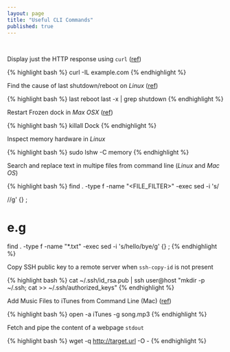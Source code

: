 ```yaml
---
layout: page
title: "Useful CLI Commands"
published: true
---
```

<p>&nbsp;</p>

Display just the HTTP response using `curl` ([ref](http://beerpla.net/2010/06/10/how-to-display-just-the-http-response-code-in-cli-curl/))

{% highlight bash %}
curl -IL example.com
{% endhighlight %}

Find the cause of last shutdown/reboot on <em>Linux</em> ([ref](http://unix.stackexchange.com/a/10351))

{% highlight bash %}
last reboot
last -x | grep shutdown
{% endhighlight %}

Restart Frozen dock in <em>Max OSX</em> ([ref](http://www.maclife.com/article/howtos/how_restart_frozen_dock))

{% highlight bash %}
killall Dock
{% endhighlight %}

Inspect memory hardware in <em>Linux</em>

{% highlight bash %}
sudo lshw -C memory
{% endhighlight %}

Search and replace text in multipe files from command line (<em>Linux</em> and <em>Mac OS</em>)

{% highlight bash %}
find . -type f -name "<FILE_FILTER>" -exec sed -i 's/<SEARCH>/<REPLACE>/g' {} \;
# e.g
find . -type f -name "*.txt" -exec sed -i 's/hello/bye/g' {} \;
{% endhighlight %}

Copy SSH public key to a remote server when `ssh-copy-id` is not present

{% highlight bash %}
cat ~/.ssh/id_rsa.pub | ssh user@host "mkdir -p ~/.ssh; cat >> ~/.ssh/authorized_keys"
{% endhighlight %}

Add Music Files to iTunes from Command Line (Mac) ([ref](http://apple.stackexchange.com/questions/89234/adding-a-song-file-to-itunes-via-the-command-line-without-playing-the-file))

{% highlight bash %}
open -a iTunes -g song.mp3
{% endhighlight %}

Fetch and pipe the content of a webpage `stdout`

{% highlight bash %}
wget -q http://target.url -O -
{% endhighlight %}

